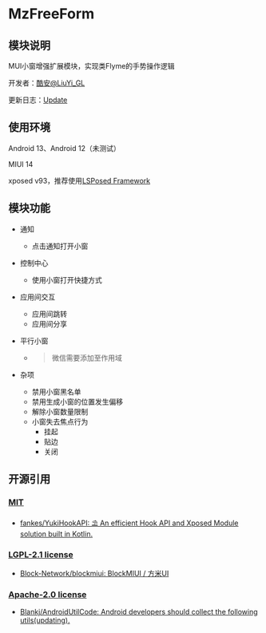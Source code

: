 # MzFreeForm

## 模块说明

MUI小窗增强扩展模块，实现类Flyme的手势操作逻辑

开发者：[酷安@LiuYi_GL](http://www.coolapk.com/u/1735098)

更新日志：[Update](https://github.com/LiuYiGL/MiFreeFormX/blob/master/update_log.md)

## 使用环境

Android 13、Android 12（未测试）

MIUI 14

xposed v93，推荐使用[LSPosed Framework ](https://github.com/LSPosed/LSPosed)

## 模块功能

+ 通知
  + 点击通知打开小窗
  
+ 控制中心
  + 使用小窗打开快捷方式
  
+ 应用间交互
  + 应用间跳转
  + 应用间分享
  
+ 平行小窗

  + > 微信需要添加至作用域


+ 杂项
  + 禁用小窗黑名单
  + 禁用生成小窗的位置发生偏移
  + 解除小窗数量限制
  + 小窗失去焦点行为
    + 挂起
    + 贴边
    + 关闭

## 开源引用

### [MIT](https://choosealicense.com/licenses/mit)

+ [fankes/YukiHookAPI: ⛱️ An efficient Hook API and Xposed Module solution built in Kotlin.](https://github.com/fankes/YukiHookAPI)

### [LGPL-2.1 license](https://github.com/Block-Network/blockmiui/blob/NewApi/LICENSE)

+ [Block-Network/blockmiui: BlockMIUI / 方米UI](https://github.com/Block-Network/blockmiui)

### [Apache-2.0 license](https://github.com/Blankj/AndroidUtilCode/blob/master/LICENSE)

+ [Blankj/AndroidUtilCode: Android developers should collect the following utils(updating).](https://github.com/Blankj/AndroidUtilCode)
